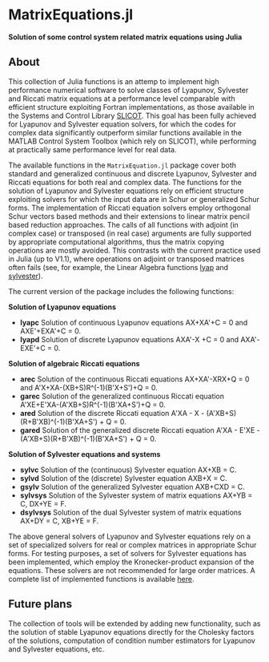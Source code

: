 # MatrixEquations.jl
**Solution of some control system related matrix equations using Julia**

## About
This collection of Julia functions is an attemp to implement high performance
numerical software to solve classes of Lyapunov, Sylvester and Riccati matrix equations
at a performance level comparable with efficient structure exploiting Fortran implementations, as those available in the Systems and Control Library [SLICOT](http://slicot.org/).
This goal has been fully achieved for Lyapunov and Sylvester equation solvers, for which the
codes for complex data significantly outperform similar functions available in
the MATLAB Control System Toolbox (which rely on SLICOT), while performing at
practically same performance level for real data.

The available functions in the `MatrixEquation.jl` package cover both standard
and generalized continuous and discrete Lyapunov, Sylvester and Riccati equations for both real and complex data. The functions for the solution of Lyapunov and Sylvester equations rely on efficient structure
exploiting solvers for which the input data are in Schur or generalized Schur forms.
The implementation of Riccati equation solvers employ orthogonal Schur vectors
based methods and their extensions to linear matrix pencil based reduction approaches. The calls of all functions with adjoint (in complex case) or transposed (in real case) arguments are fully supported by appropriate computational algorithms, thus the matrix copying operations are mostly avoided.  This contrasts with the current practice used in Julia (up to V1.1), where operations on adjoint or transposed matrices often fails (see, for example, the Linear Algebra functions [lyap](https://docs.julialang.org/en/v1.1/stdlib/LinearAlgebra/#LinearAlgebra.lyap) and [sylvester](https://docs.julialang.org/en/v1.1/stdlib/LinearAlgebra/#LinearAlgebra.sylvester)).   

The current version of the package includes the following functions:


**Solution of Lyapunov equations**
 * **lyapc** 	 Solution of continuous Lyapunov equations AX+XA'+C = 0 and AXE'+EXA'+C = 0.
 * **lyapd**	 Solution of discrete Lyapunov equations AXA'-X +C = 0 and AXA'-EXE'+C = 0.

 **Solution of algebraic  Riccati equations**
  * **arec**	  Solution of the continuous Riccati equations AX+XA'-XRX+Q = 0 and
 A'X+XA-(XB+S)R^(-1)(B'X+S')+Q = 0.
  * **garec** 	 Solution of the generalized continuous Riccati equation
 A'XE+E'XA-(A'XB+S)R^(-1)(B'XA+S')+Q = 0.
 * **ared**	 Solution of the discrete Riccati equation
 A'XA - X - (A'XB+S)(R+B'XB)^(-1)(B'XA+S') + Q = 0.
 * **gared**	  Solution of the generalized discrete Riccati equation
 A'XA - E'XE - (A'XB+S)(R+B'XB)^(-1)(B'XA+S') + Q = 0.

 **Solution of Sylvester equations and systems**
   * **sylvc**	 Solution of the (continuous) Sylvester equation AX+XB = C.
   * **sylvd**	 Solution of the (discrete) Sylvester equation AXB+X = C.
   * **gsylv**	 Solution of the generalized Sylvester equation AXB+CXD = C.
   * **sylvsys**	 Solution of the Sylvester system of matrix equations AX+YB = C, DX+YE = F.
   * **dsylvsys**	 Solution of the dual Sylvester system of matrix equations AX+DY = C, XB+YE = F.

The above general solvers of Lyapunov and Sylvester equations rely on a set of specialized solvers for real or complex matrices in appropriate Schur forms. For testing purposes, a set of solvers for Sylvester equations has been implemented, which employ the Kronecker-product expansion of the equations. These solvers are not recommended for large order matrices. A complete list of implemented functions is available [here](https://sites.google.com/site/andreasvargacontact/home/software/matrix-equations-in-julia).

## Future plans
The collection of tools will be extended by adding new functionality, such as the solution of stable Lyapunov equations directly for the Cholesky factors of the solutions, computation of condition number estimators for Lyapunov and Sylvester equations, etc.
